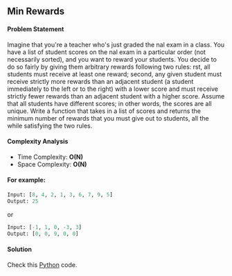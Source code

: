 ## Min Rewards

#### Problem Statement


Imagine that you're a teacher who's just graded the nal exam in a class. You have a list of student scores on the nal exam in a particular order (not necessarily sorted), and you want to reward your students. You decide to do so fairly by giving them arbitrary rewards following two rules: rst, all students must receive at least one reward; second, any given student must receive strictly more rewards than an adjacent student (a student immediately to the left or to the right) with a lower score and must receive strictly fewer rewards than an adjacent student with a higher score. Assume that all students have different scores; in other words, the scores are all unique. Write a function that takes in a list of scores and returns the minimum number of rewards that you must give out to students, all the while satisfying the two rules.


#### Complexity Analysis

- Time Complexity: **O(N)**
- Space Complexity: **O(N)**


#### For example:

```python
Input: [8, 4, 2, 1, 3, 6, 7, 9, 5]
Output: 25
```

or

```python
Input: [-1, 1, 0, -3, 3]
Output: [0, 0, 9, 0, 0]
```


#### Solution

Check this [Python](../medium/array_of_products.py) code.

